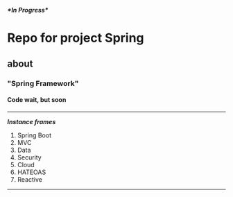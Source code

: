 
___\*In Progress\*___
# Repo for project Spring
## about
### "Spring Framework"
#### Code wait, but soon

----

***Instance frames***
>
1. Spring Boot
2. MVC
3. Data
4. Security
7. Cloud
8. HATEOAS
9. Reactive 




---
### []()
~~~
